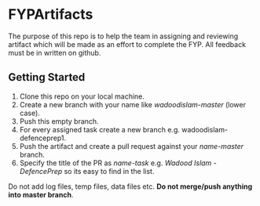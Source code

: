 FYPArtifacts
=======
The purpose of this repo is to help the team in assigning and reviewing artifact which will be made as an effort to complete the FYP. All feedback must be in written on github.

## Getting Started

1. Clone this repo on your local machine.
1. Create a new branch with your name like *wadoodislam-master* (lower case).
1. Push this empty branch.
1. For every assigned task create a new branch e.g. wadoodislam-defenceprep1.
1. Push the artifact and create a pull request against your *name-master* branch.
1. Specify the title of the PR as *name-task* e.g. *Wadood Islam - DefencePrep* so its easy to find in the list.

Do not add log files, temp files, data files etc.
**Do not merge/push anything into master branch**.
